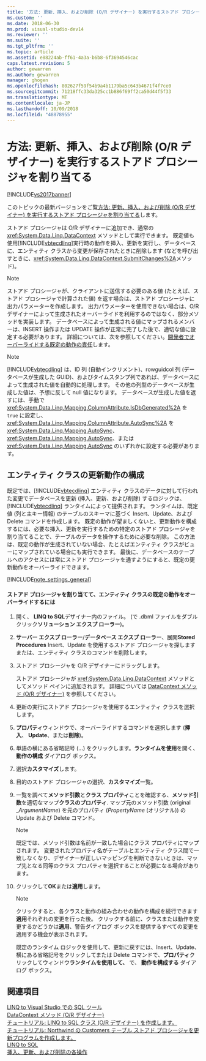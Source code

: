 ```yaml
---
title: '方法: 更新、挿入、および削除 (O/R デザイナー) を実行するストアド プロシージャを割り当てる |Microsoft Docs'
ms.custom: ''
ms.date: 2018-06-30
ms.prod: visual-studio-dev14
ms.reviewer: ''
ms.suite: ''
ms.tgt_pltfrm: ''
ms.topic: article
ms.assetid: e88224ab-ff61-4a3a-b6b8-6f3694546cac
caps.latest.revision: 5
author: gewarren
ms.author: gewarren
manager: ghogen
ms.openlocfilehash: 802627f59f54b9a4b1179ba5c643b4671f4f7ce0
ms.sourcegitcommit: 71218ffc33da325cc1b886f69ff2ca50d44f5f33
ms.translationtype: MT
ms.contentlocale: ja-JP
ms.lasthandoff: 10/09/2018
ms.locfileid: "48878955"
---
```

# <a name="how-to-assign-stored-procedures-to-perform-updates-inserts-and-deletes-or-designer"></a>方法: 更新、挿入、および削除 (O/R デザイナー) を実行するストアド プロシージャを割り当てる
[!INCLUDE[vs2017banner](../includes/vs2017banner.md)]

このトピックの最新バージョンをご覧[方法: 更新、挿入、および削除 (O/R デザイナー) を実行するストアド プロシージャを割り当てる](https://docs.microsoft.com/visualstudio/data-tools/how-to-assign-stored-procedures-to-perform-updates-inserts-and-deletes-o-r-designer)します。  
  
  
ストアド プロシージャは O/R デザイナーに追加でき、通常の <xref:System.Data.Linq.DataContext> メソッドとして実行できます。 既定値も使用[!INCLUDE[vbtecdlinq](../includes/vbtecdlinq-md.md)]実行時の動作を挿入、更新を実行し、データベースに、エンティティ クラスから変更が保存されたときに削除します (などを呼び出すときに、<xref:System.Data.Linq.DataContext.SubmitChanges%2A>メソッド)。  
  
> [!NOTE]
>  ストアド プロシージャが、クライアントに送信する必要のある値 (たとえば、ストアド プロシージャで計算された値) を返す場合は、ストアド プロシージャに出力パラメーターを作成します。 出力パラメーターを使用できない場合は、O/R デザイナーによって生成されたオーバーライドを利用するのではなく、部分メソッドを実装します。 データベースによって生成される値にマップされるメンバーは、INSERT 操作または UPDATE 操作が正常に完了した後で、適切な値に設定する必要があります。 詳細については、次を参照してください。[開発者でオーバーライドする既定の動作の責任](http://msdn.microsoft.com/library/c6909ddd-e053-46a8-980c-0e12a9797be1)します。  
  
> [!NOTE]
>  [!INCLUDE[vbtecdlinq](../includes/vbtecdlinq-md.md)] は、ID 列 (自動インクリメント)、rowguidcol 列 (データベースが生成した GUID)、およびタイムスタンプ列であれば、データベースによって生成された値を自動的に処理します。 その他の列型のデータベースが生成した値は、予想に反して null 値になります。 データベースが生成した値を返すには、手動で <xref:System.Data.Linq.Mapping.ColumnAttribute.IsDbGenerated%2A> を `true` に設定し、<xref:System.Data.Linq.Mapping.ColumnAttribute.AutoSync%2A> を <xref:System.Data.Linq.Mapping.AutoSync>、<xref:System.Data.Linq.Mapping.AutoSync>、または <xref:System.Data.Linq.Mapping.AutoSync> のいずれかに設定する必要があります。  
  
## <a name="configuring-the-update-behavior-of-an-entity-class"></a>エンティティ クラスの更新動作の構成  
 既定では、[!INCLUDE[vbtecdlinq](../includes/vbtecdlinq-md.md)] エンティティ クラスのデータに対して行われた変更でデータベースを更新 (挿入、更新、および削除) するロジックは、[!INCLUDE[vbtecdlinq](../includes/vbtecdlinq-md.md)] ランタイムによって提供されます。 ランタイムは、既定値 (列と主キー情報) のテーブルのスキーマに基づく Insert、Update、および Delete コマンドを作成します。 既定の動作が望ましくないと、更新動作を構成するには、必要な挿入、更新を実行するための特定のストアド プロシージャを割り当てることで、テーブルのデータを操作するために必要な削除。 この方法は、既定の動作が生成されていない場合、たとえばエンティティ クラスがビューにマップされている場合にも実行できます。 最後に、データベースのテーブルへのアクセスには常にストアド プロシージャを通すようにすると、既定の更新動作をオーバーライドできます。  
  
 [!INCLUDE[note_settings_general](../includes/note-settings-general-md.md)]  
  
#### <a name="to-assign-stored-procedures-to-override-the-default-behavior-of-an-entity-class"></a>ストアド プロシージャを割り当てて、エンティティ クラスの既定の動作をオーバーライドするには  
  
1.  開く、 **LINQ to SQL**デザイナー内のファイル。 (で .dbml ファイルをダブルクリック**ソリューション エクスプ ローラー**)。  
  
2.  **サーバー エクスプ ローラー**/**データベース エクスプ ローラー**、展開**Stored Procedures** Insert、Update を使用するストアド プロシージャを探しますまたは、エンティティ クラスのコマンドを削除します。  
  
3.  ストアド プロシージャを O/R デザイナーにドラッグします。  
  
     ストアド プロシージャが <xref:System.Data.Linq.DataContext> メソッドとしてメソッド ペインに追加されます。 詳細については [DataContext メソッド (O/R デザイナー)](../data-tools/datacontext-methods-o-r-designer.md) を参照してください。  
  
4.  更新の実行にストアド プロシージャを使用するエンティティ クラスを選択します。  
  
5.  **プロパティ**ウィンドウで、オーバーライドするコマンドを選択します (**挿入**、 **Update**、または**削除**)。  
  
6.  単語の横にある省略記号 (...) をクリックします。**ランタイムを使用**を開く、**動作の構成** ダイアログ ボックス。  
  
7.  選択**カスタマイズ**します。  
  
8.  目的のストアド プロシージャの選択、**カスタマイズ**一覧。  
  
9. 一覧を調べて**メソッド引数**と**クラス プロパティ**ことを確認する、**メソッド引数**を適切なマップ**クラスのプロパティ**. マップ元のメソッド引数 (original _*ArgumentName*) を元のプロパティ (*PropertyName* (オリジナル)) の Update および Delete コマンド。  
  
    > [!NOTE]
    >  既定では、メソッド引数は名前が一致した場合にクラス プロパティにマップされます。 変更されたプロパティ名がテーブルとエンティティ クラス間で一致しなくなり、デザイナーが正しいマッピングを判断できないときは、マップ先となる同等のクラス プロパティを選択することが必要になる場合があります。  
  
10. クリックして**OK**または**適用**します。  
  
    > [!NOTE]
    >  クリックすると、各クラスと動作の組み合わせの動作を構成を続行できます**適用**それぞれの変更を行った後。 クリックする前に、クラスまたは動作を変更するかどうかは**適用**、警告ダイアログ ボックスを提供するすべての変更を適用する機会が表示されます。  
  
     既定のランタイム ロジックを使用して、更新に戻すには、Insert、Update、横にある省略記号をクリックしてまたは Delete コマンドで、**プロパティ**クリックしてウィンドウ**ランタイムを使用して、** で、 **動作を構成する** ダイアログ ボックス。  
  
## <a name="see-also"></a>関連項目  
 [LINQ to Visual Studio での SQL ツール](../data-tools/linq-to-sql-tools-in-visual-studio2.md)   
 [DataContext メソッド (O/R デザイナー)](../data-tools/datacontext-methods-o-r-designer.md)   
 [チュートリアル: LINQ to SQL クラス (O/R デザイナー) を作成します。](http://msdn.microsoft.com/library/35aad4a4-2e8a-46e2-ae09-5fbfd333c233)   
 [チュートリアル: Northwind の Customers テーブル ストアド プロシージャを更新プログラムを作成します。](../data-tools/walkthrough-creating-update-stored-procedures-for-the-northwind-customers-table.md)   
 [LINQ to SQL](http://msdn.microsoft.com/library/73d13345-eece-471a-af40-4cc7a2f11655)   
 [挿入、更新、および削除の各操作](http://msdn.microsoft.com/library/26a43a4f-83c9-4732-806d-bb23aad0ff6b)

